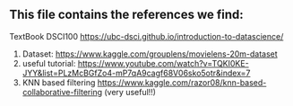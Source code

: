 ## This file contains the references we find:

TextBook DSCI100
https://ubc-dsci.github.io/introduction-to-datascience/

1. Dataset: https://www.kaggle.com/grouplens/movielens-20m-dataset
2. useful tutorial: https://www.youtube.com/watch?v=TQKI0KE-JYY&list=PLzMcBGfZo4-mP7qA9cagf68V06sko5otr&index=7
3. KNN based filtering https://www.kaggle.com/razor08/knn-based-collaborative-filtering (very useful!!)
